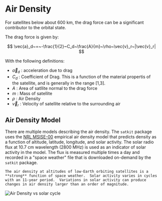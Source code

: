 # Air Density 

For satellites below about 600 km, the drag force can be a significant contributor to the orbital state.

The drag force is given by:

$$
\vec{a}_d~=~-\frac{1}{2}~C_d~\frac{A}{m}~\rho~\vec{v}_r~|\vec{v}_r|
$$

With the following definitions:
* $\vec{a}_d$  : acceleration due to drag
* $C_d$  : Coefficient of Drag.  This is a function of the material propertis of the satellite, and is generally in the range [1,3].
* $A$  : Area of satllite normal to the drag force
* $m$  : Mass of satellite
* $\rho$  : Air Density
* $\vec{v}_r$  : Velocity of satellite relative to the surrounding air


## Air Density Model

There are multiple models describing the air density.  The ``satkit`` package uses the [NRL MSISE-00](https://ccmc.gsfc.nasa.gov/models/NRLMSIS~00/) empirical air density model that predicts density as a function of altitude, latitude, longitude, and solar activity. The solar radio flux at 10.7 cm wavelength (2800 MHz) is used as an indicator of solar activity in the model.  The flux is measured multiple times a day and recorded in a "space weather" file that is downloaded on-demand by the ``satkit`` package.

```{Note}
The air density at altitudes of low-Earth orbiting satellites is a **strong** function of space weather.  Solar activity varies in cycles with an 11-year period.  Variations in solar activity can produce changes in air density larger than an order of magnitude.
```

![Air Density vs solar cycle](_static/density_vs_solar_cycle.svg)